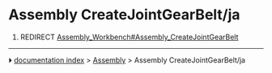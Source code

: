 # Assembly CreateJointGearBelt/ja
1.  REDIRECT [Assembly_Workbench#Assembly_CreateJointGearBelt](Assembly_Workbench#Assembly_CreateJointGearBelt.md)



---
⏵ [documentation index](../README.md) > [Assembly](Assembly_Workbench.md) > Assembly CreateJointGearBelt/ja
